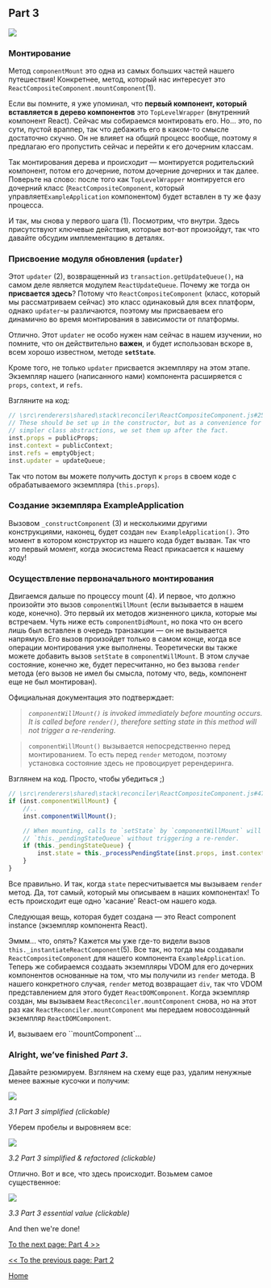 ## Part 3

[![](https://rawgit.com/Bogdan-Lyashenko/Under-the-hood-ReactJS/master/stack/images/3/part-3.svg)](https://rawgit.com/Bogdan-Lyashenko/Under-the-hood-ReactJS/master/stack/images/3/part-3.svg)

### Монтирование

Метод `componentMount` это одна из самых больших частей нашего путешествия! Конкретнее, метод, который нас интересует это `ReactCompositeComponent.mountComponent`(1).

Если вы помните, я уже упоминал, что **первый компонент, который вставляется в дерево компонентов** это `TopLevelWrapper` (внутренний компонент React). Сейчас мы собираемся монтировать его. Но... это, по сути, пустой враппер, так что дебажить его в каком-то смысле достаточно скучно. Он не влияет на общий процесс вообще, поэтому я предлагаю его пропустить сейчас и перейти к его дочерним классам.

Так монтирования дерева и происходит — монтируется родительский компонент, потом его дочерние, потом дочерние дочерних и так далее. Поверьте на слово: после того как `TopLevelWrapper` монтируется его дочерний класс (`ReactCompositeComponent`, который управляет`ExampleApplication` компонентом) будет вставлен в ту же фазу процесса.

И так, мы снова у первого шага (1). Посмотрим, что внутри. Здесь присутствуют ключевые действия, которые вот-вот произойдут, так что давайте обсудим имплементацию в деталях.

### Присвоение модуля обновления (`updater`)

Этот `updater` (2), возвращенный из `transaction.getUpdateQueue()`, на самом деле является модулем `ReactUpdateQueue`. Почему же тогда он **присвается здесь**? Потому что `ReactCompositeComponent` (класс, который мы рассматриваем сейчас) это класс одинаковый для всех платформ, однако `updater`-ы различаются, поэтому мы присваеваем его динамично во время монтирования в зависимости от платформы.

Отлично. Этот `updater` не особо нужен нам сейчас в нашем изучении, но помните, что он действительно **важен**, и будет использован вскоре в, всем хорошо известном, методе **`setState`**.

Кроме того, не только `updater` присвается экземпляру на этом этапе. Экземпляр нашего (написанного нами) компонента расширяется с `props`, `context`, и `refs`.

Взгляните на код: 

```javascript
// \src\renderers\shared\stack\reconciler\ReactCompositeComponent.js#255
// These should be set up in the constructor, but as a convenience for
// simpler class abstractions, we set them up after the fact.
inst.props = publicProps;
inst.context = publicContext;
inst.refs = emptyObject;
inst.updater = updateQueue;
```

Так что потом вы можете получить доступ к `props` в своем коде с обрабатываемого экземпляра (`this.props`).

### Создание экземпляра ExampleApplication

Вызовом `_constructComponent` (3) и несколькими другими конструкциями, наконец, будет создан `new ExampleApplication()`. Это момент в котором конструктор из нашего кода будет вызван. Так что это первый момент, когда экосистема React прикасается к нашему коду!

### Осуществление первоначального монтирования

Двигаемся дальше по процессу mount (4). И первое, что должно произойти это вызов `componentWillMount` (если вызывается в нашем коде, конечно). Это первый их методов жизненного цикла, которые мы встречаем. Чуть ниже есть `componentDidMount`, но пока что он всего лишь был вставлен в очередь транзакции — он не вызывается напрямую. Его вызов произойдет только в самом конце, когда все операции монтирования уже выполнены. Теоретически вы также можете добавить вызов `setState` в `componentWillMount`. В этом случае состояние, конечно же, будет пересчитанно, но без вызова `render` метода (его вызов не имел бы смысла, потому что, ведь, компонент еще не был монтирован).

Официальная документация это подтверждает: 

> *`componentWillMount()` is invoked immediately before mounting occurs. It is called before `render()`, therefore setting state in this method will not trigger a re-rendering.*

> `componentWillMount()` вызывается непосредственно перед монтированием. То есть перед `render` методом, поэтому установка состояние здесь не провоцирует ререндеринга.

Взглянем на код. Просто, чтобы убедиться ;)

```javascript
// \src\renderers\shared\stack\reconciler\ReactCompositeComponent.js#476
if (inst.componentWillMount) {
    //..
    inst.componentWillMount();

    // When mounting, calls to `setState` by `componentWillMount` will set
    // `this._pendingStateQueue` without triggering a re-render.
    if (this._pendingStateQueue) {
        inst.state = this._processPendingState(inst.props, inst.context);
    }
}
```

Все правильно. И так, когда `state` пересчитывается мы вызываем `render` метод. Да, тот самый, который мы описываем в наших компонентах! То есть происходит еще одно 'касание' React-ом нашего кода.

Следующая вещь, которая будет создана — это React component instance (экземпляр компонента React).

Эммм... что, опять? Кажется мы уже где-то видели вызов `this._instantiateReactComponent`(5). Все так, но тогда мы создавали `ReactCompositeComponent` для нашего компонента `ExampleApplication`. Теперь же собираемся создаать экземпляры VDOM для его дочерних компонентов основанные на том, что мы получили из `render` метода. В нашего конкретного случая, `render` метод возвращает `div`, так что VDOM представлением для этого будет `ReactDOMComponent`. Когда экземпляр создан, мы вызываем `ReactReconciler.mountComponent` снова, но на этот раз как `ReactReconciler.mountComponent` мы передаем новосозданный экземпляр `ReactDOMComponent`.

И, вызываем его ``mountComponent`...


### Alright, we’ve finished *Part 3*.

Давайте резюмируем. Взглянем на схему еще раз, удалим ненужные менее важные кусочки и получим:


[![](https://rawgit.com/Bogdan-Lyashenko/Under-the-hood-ReactJS/master/stack/images/3/part-3-A.svg)](https://rawgit.com/Bogdan-Lyashenko/Under-the-hood-ReactJS/master/stack/images/3/part-3-A.svg)

<em>3.1 Part 3 simplified (clickable)</em>

Уберем пробелы и выровняем все:

[![](https://rawgit.com/Bogdan-Lyashenko/Under-the-hood-ReactJS/master/stack/images/3/part-3-B.svg)](https://rawgit.com/Bogdan-Lyashenko/Under-the-hood-ReactJS/master/stack/images/3/part-3-B.svg)

<em>3.2 Part 3 simplified & refactored (clickable)</em>

Отлично. Вот и все, что здесь происходит. Возьмем самое существенное:

[![](https://rawgit.com/Bogdan-Lyashenko/Under-the-hood-ReactJS/master/stack/images/3/part-3-C.svg)](https://rawgit.com/Bogdan-Lyashenko/Under-the-hood-ReactJS/master/stack/images/3/part-3-C.svg)

<em>3.3 Part 3 essential value (clickable)</em>

And then we're done!


[To the next page: Part 4 >>](./Part-4.md)

[<< To the previous page: Part 2](./Part-2.md)


[Home](../../README.md)
